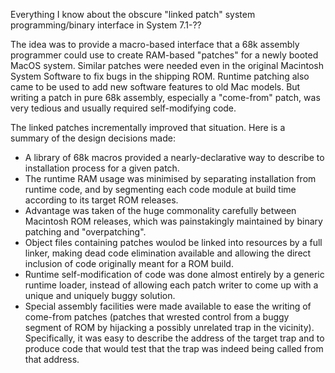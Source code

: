 Everything I know about the obscure "linked patch" system
programming/binary interface in System 7.1-??

The idea was to provide a macro-based interface that a 68k assembly
programmer could use to create RAM-based "patches" for a newly booted
MacOS system. Similar patches were needed even in the original Macintosh
System Software to fix bugs in the shipping ROM. Runtime patching also
came to be used to add new software features to old Mac models. But
writing a patch in pure 68k assembly, especially a "come-from" patch,
was very tedious and usually required self-modifying code.

The linked patches incrementally improved that situation. Here is a
summary of the design decisions made:

- A library of 68k macros provided a nearly-declarative way to describe
  to installation process for a given patch.
- The runtime RAM usage was minimised by separating installation from
  runtime code, and by segmenting each code module at build time
  according to its target ROM releases.
- Advantage was taken of the huge commonality carefully between
  Macintosh ROM releases, which was painstakingly maintained by binary
  patching and "overpatching".
- Object files containing patches woulod be linked into resources by a
  full linker, making dead code elimination available and allowing the
  direct inclusion of code originally meant for a ROM build.
- Runtime self-modification of code was done almost entirely by a
  generic runtime loader, instead of allowing each patch writer to come
  up with a unique and uniquely buggy solution.
- Special assembly facilities were made available to ease the writing of
  come-from patches (patches that wrested control from a buggy segment
  of ROM by hijacking a possibly unrelated trap in the vicinity).
  Specifically, it was easy to describe the address of the target trap
  and to produce code that would test that the trap was indeed being
  called from that address.
